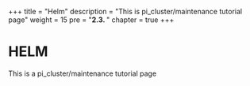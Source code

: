 +++
title = "Helm"
description = "This is pi_cluster/maintenance tutorial page"
weight = 15 
pre = "<b>2.3. </b>"
chapter = true
+++

# HELM

This is a pi_cluster/maintenance tutorial page

